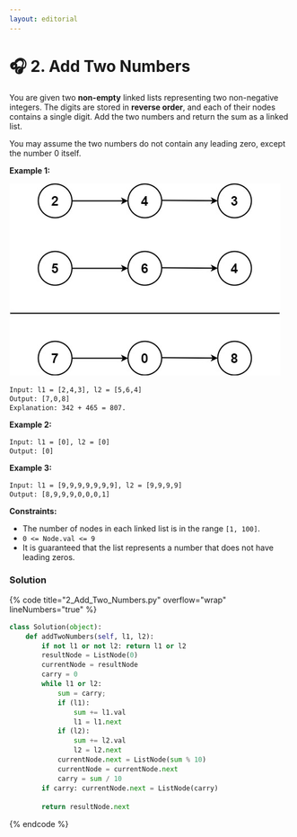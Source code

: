 ```yaml
---
layout: editorial
---
```


# 🎧 2. Add Two Numbers



You are given two **non-empty** linked lists representing two non-negative integers. The digits are stored in **reverse order**, and each of their nodes contains a single digit. Add the two numbers and return the sum as a linked list.

You may assume the two numbers do not contain any leading zero, except the number 0 itself.

&#x20;

**Example 1:**

![](../.gitbook/assets/addtwonumber1.jpg)

```
Input: l1 = [2,4,3], l2 = [5,6,4]
Output: [7,0,8]
Explanation: 342 + 465 = 807.
```

**Example 2:**

```
Input: l1 = [0], l2 = [0]
Output: [0]
```

**Example 3:**

```
Input: l1 = [9,9,9,9,9,9,9], l2 = [9,9,9,9]
Output: [8,9,9,9,0,0,0,1]
```

&#x20;

**Constraints:**

* The number of nodes in each linked list is in the range `[1, 100]`.
* `0 <= Node.val <= 9`
* It is guaranteed that the list represents a number that does not have leading zeros.

### Solution

{% code title="2_Add_Two_Numbers.py" overflow="wrap" lineNumbers="true" %}
```python
class Solution(object):
    def addTwoNumbers(self, l1, l2):
        if not l1 or not l2: return l1 or l2
        resultNode = ListNode(0)
        currentNode = resultNode
        carry = 0
        while l1 or l2:
            sum = carry;
            if (l1):
                sum += l1.val
                l1 = l1.next
            if (l2):
                sum += l2.val
                l2 = l2.next
            currentNode.next = ListNode(sum % 10)
            currentNode = currentNode.next
            carry = sum / 10
        if carry: currentNode.next = ListNode(carry)
            
        return resultNode.next
```
{% endcode %}

